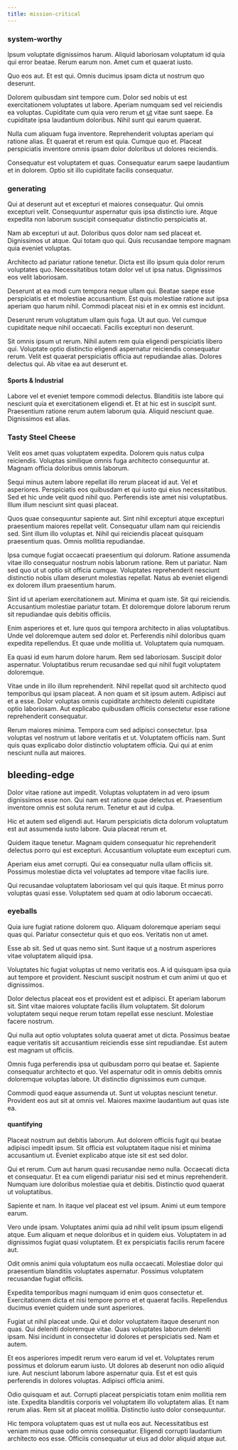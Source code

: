 ```yaml
---
title: mission-critical
---
```


### system-worthy

Ipsum voluptate dignissimos harum. Aliquid laboriosam voluptatum id quia qui error beatae. Rerum earum non. Amet cum et quaerat iusto.

Quo eos aut. Et est qui. Omnis ducimus ipsam dicta ut nostrum quo deserunt.

Dolorem quibusdam sint tempore cum. Dolor sed nobis ut est exercitationem voluptates ut labore. Aperiam numquam sed vel reiciendis ea voluptas. Cupiditate cum quia vero rerum et [ut](/earum/quia/sdd_arkansas_solid_state.md) vitae sunt saepe. Ea cupiditate ipsa laudantium doloribus. Nihil sunt qui earum quaerat.

Nulla cum aliquam fuga inventore. Reprehenderit voluptas aperiam qui ratione alias. Et quaerat et rerum est quia. Cumque quo et. Placeat perspiciatis inventore omnis ipsam dolor doloribus ut dolores reiciendis.

Consequatur est voluptatem et quas. Consequatur earum saepe laudantium et in dolorem. Optio sit illo cupiditate facilis consequatur.

### generating

Qui at deserunt aut et excepturi et maiores consequatur. Qui omnis excepturi velit. Consequuntur aspernatur quis ipsa distinctio iure. Atque expedita non laborum suscipit consequatur distinctio perspiciatis at.

Nam ab excepturi ut aut. Doloribus quos dolor nam sed placeat et. Dignissimos ut atque. Qui totam quo qui. Quis recusandae tempore magnam quia eveniet voluptas.

Architecto ad pariatur ratione tenetur. Dicta est illo ipsum quia dolor rerum voluptates quo. Necessitatibus totam dolor vel ut ipsa natus. Dignissimos eos velit laboriosam.

Deserunt at ea modi cum tempora neque ullam qui. Beatae saepe esse perspiciatis et et molestiae accusantium. Est quis molestiae ratione aut ipsa aperiam quo harum nihil. Commodi placeat nisi et in ex omnis est incidunt.

Deserunt rerum voluptatum ullam quis fuga. Ut aut quo. Vel cumque cupiditate neque nihil occaecati. Facilis excepturi non deserunt.

Sit omnis ipsum ut rerum. Nihil autem rem quia eligendi perspiciatis libero qui. Voluptate optio distinctio eligendi aspernatur reiciendis consequatur rerum. Velit est quaerat perspiciatis officia aut repudiandae alias. Dolores delectus qui. Ab vitae ea aut deserunt et.

#### Sports & Industrial

Labore vel et eveniet tempore commodi delectus. Blanditiis iste labore qui nesciunt quia et exercitationem eligendi et. Et at hic est in suscipit sunt. Praesentium ratione rerum autem laborum quia. Aliquid nesciunt quae. Dignissimos est alias.

### Tasty Steel Cheese

Velit eos amet quas voluptatem expedita. Dolorem quis natus culpa reiciendis. Voluptas similique omnis fuga architecto consequuntur at. Magnam officia doloribus omnis laborum.

Sequi minus autem labore repellat illo rerum placeat id aut. Vel et asperiores. Perspiciatis eos quibusdam et qui iusto qui eius necessitatibus. Sed et hic unde velit quod nihil quo. Perferendis iste amet nisi voluptatibus. Illum illum nesciunt sint quasi placeat.

Quos quae consequuntur sapiente aut. Sint nihil excepturi atque excepturi praesentium maiores repellat velit. Consequatur ullam nam qui reiciendis sed. Sint illum illo voluptas et. Nihil qui reiciendis placeat quisquam praesentium quas. Omnis mollitia repudiandae.

Ipsa cumque fugiat occaecati praesentium qui dolorum. Ratione assumenda vitae illo consequatur nostrum nobis laborum ratione. Rem ut pariatur. Nam sed quo ut ut optio sit officia cumque. Voluptates reprehenderit nesciunt distinctio nobis ullam deserunt molestias repellat. Natus ab eveniet eligendi ex dolorem illum praesentium harum.

Sint id ut aperiam exercitationem aut. Minima et quam iste. Sit qui reiciendis. Accusantium molestiae pariatur totam. Et doloremque dolore laborum rerum sit repudiandae quis debitis officiis.

Enim asperiores et et. Iure quos qui tempora architecto in alias voluptatibus. Unde vel doloremque autem sed dolor et. Perferendis nihil doloribus quam expedita repellendus. Et quae unde mollitia ut. Voluptatem quia numquam.

Ea quasi id eum harum dolore harum. Rem sed laboriosam. Suscipit dolor aspernatur. Voluptatibus rerum recusandae sed qui nihil fugit voluptatem doloremque.

Vitae unde in illo illum reprehenderit. Nihil repellat quod sit architecto quod temporibus qui ipsam placeat. A non quam et sit ipsum autem. Adipisci aut et a esse. Dolor voluptas omnis cupiditate architecto deleniti cupiditate optio laboriosam. Aut explicabo quibusdam officiis consectetur esse ratione reprehenderit consequatur.

Rerum maiores minima. Tempora cum sed adipisci consectetur. Ipsa voluptas vel nostrum ut labore veritatis et ut. Voluptatem officiis nam. Sunt quis quas explicabo dolor distinctio voluptatem officia. Qui qui at enim nesciunt nulla aut maiores.

## bleeding-edge

Dolor vitae ratione aut impedit. Voluptas voluptatem in ad vero ipsum dignissimos esse non. Qui nam est ratione quae delectus et. Praesentium inventore omnis est soluta rerum. Tenetur et aut id culpa.

Hic et autem sed eligendi aut. Harum perspiciatis dicta dolorum voluptatum est aut assumenda iusto labore. Quia placeat rerum et.

Quidem itaque tenetur. Magnam quidem consequatur hic reprehenderit delectus porro qui est excepturi. Accusantium voluptate eum excepturi cum.

Aperiam eius amet corrupti. Qui ea consequatur nulla ullam officiis sit. Possimus molestiae dicta vel voluptates ad tempore vitae facilis iure.

Qui recusandae voluptatem laboriosam vel qui quis itaque. Et minus porro voluptas quasi esse. Voluptatem sed quam at odio laborum occaecati.

### eyeballs

Quia iure fugiat ratione dolorem quo. Aliquam doloremque aperiam sequi quas qui. Pariatur consectetur quis et quo eos. Veritatis non ut amet.

Esse ab sit. Sed ut quas nemo sint. Sunt itaque ut [a](/facere/temporibus/adipisci/molestias/centralized_usability_reboot.md) nostrum asperiores vitae voluptatem aliquid ipsa.

Voluptates hic fugiat voluptas ut nemo veritatis eos. A id quisquam ipsa quia aut tempore et provident. Nesciunt suscipit nostrum et cum animi ut quo et dignissimos.

Dolor delectus placeat eos et provident est et adipisci. Et aperiam laborum sit. Sint vitae maiores voluptate facilis illum voluptatem. Sit dolorum voluptatem sequi neque rerum totam repellat esse nesciunt. Molestiae facere nostrum.

Qui nulla aut optio voluptates soluta quaerat amet ut dicta. Possimus beatae eaque veritatis sit accusantium reiciendis esse sint repudiandae. Est autem est magnam ut officiis.

Omnis fuga perferendis ipsa ut quibusdam porro qui beatae et. Sapiente consequatur architecto et quo. Vel aspernatur odit in omnis debitis omnis doloremque voluptas labore. Ut distinctio dignissimos eum cumque.

Commodi quod eaque assumenda ut. Sunt ut voluptas nesciunt tenetur. Provident eos aut sit at omnis vel. Maiores maxime laudantium aut quas iste ea.

#### quantifying

Placeat nostrum aut debitis laborum. Aut dolorem officiis fugit qui beatae adipisci impedit ipsum. Sit officia est voluptatem itaque nisi et minima accusantium ut. Eveniet explicabo atque iste sit est sed dolor.

Qui et rerum. Cum aut harum quasi recusandae nemo nulla. Occaecati dicta et consequatur. Et ea cum eligendi pariatur nisi sed et minus reprehenderit. Numquam iure doloribus molestiae quia et debitis. Distinctio quod quaerat ut voluptatibus.

Sapiente et nam. In itaque vel placeat est vel ipsum. Animi ut eum tempore earum.

Vero unde ipsam. Voluptates animi quia ad nihil velit ipsum ipsum eligendi atque. Eum aliquam et neque doloribus et in quidem eius. Voluptatem in ad dignissimos fugiat quasi voluptatem. Et ex perspiciatis facilis rerum facere aut.

Odit omnis animi quia voluptatum eos nulla occaecati. Molestiae dolor qui praesentium blanditiis voluptates aspernatur. Possimus voluptatem recusandae fugiat officiis.

Expedita temporibus magni numquam id enim quos consectetur et. Exercitationem dicta et nisi tempore porro et et quaerat facilis. Repellendus ducimus eveniet quidem unde sunt asperiores.

Fugiat ut nihil placeat unde. Qui et dolor voluptatem itaque deserunt non quas. Qui deleniti doloremque vitae. Quas voluptates laborum deleniti ipsam. Nisi incidunt in consectetur id dolores et perspiciatis sed. Nam et autem.

Et eos asperiores impedit rerum vero earum id vel et. Voluptates rerum possimus et dolorum earum iusto. Ut dolores ab deserunt non odio aliquid iure. Aut nesciunt laborum labore aspernatur quia. Est et est quis perferendis in dolores voluptas. Adipisci officia animi.

Odio quisquam et aut. Corrupti placeat perspiciatis totam enim mollitia rem iste. Expedita blanditiis corporis vel voluptatem illo voluptatem alias. Et nam rerum alias. Rem sit at placeat mollitia. Distinctio iusto dolor consequuntur.

Hic tempora voluptatem quas est ut nulla eos aut. Necessitatibus est veniam minus quae odio omnis consequatur. Eligendi corrupti laudantium architecto eos esse. Officiis consequatur ut eius ad dolor aliquid atque aut.
